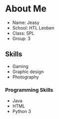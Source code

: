 # About Me
* Name: Jeasy
* School: HTL Leoben
* Class: SPL
* Group: 3


## Skills
* Gaming
* Graphic design
* Photography

### Programming Skills
* Java
* HTML
* Python 3
